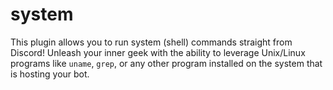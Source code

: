 # system
This plugin allows you to run system (shell) commands straight from Discord! Unleash your inner geek with the ability to leverage Unix/Linux programs like `uname`, `grep`, or any other program installed on the system that is hosting your bot.
